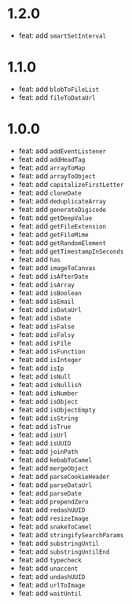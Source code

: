 # 1.2.0

- feat: add `smartSetInterval`

# 1.1.0

- feat: add `blobToFileList`
- feat: add `fileToDataUrl`

# 1.0.0

- feat: add `addEventListener`
- feat: add `addHeadTag`
- feat: add `arrayToMap`
- feat: add `arrayToObject`
- feat: add `capitalizeFirstLetter`
- feat: add `cloneDate`
- feat: add `deduplicateArray`
- feat: add `generateDigicode`
- feat: add `getDeepValue`
- feat: add `getFileExtension`
- feat: add `getFileMime`
- feat: add `getRandomElement`
- feat: add `getTimestampInSeconds`
- feat: add `has`
- feat: add `imageToCanvas`
- feat: add `isAfterDate`
- feat: add `isArray`
- feat: add `isBoolean`
- feat: add `isEmail`
- feat: add `isDataUrl`
- feat: add `isDate`
- feat: add `isFalse`
- feat: add `isFalsy`
- feat: add `isFile`
- feat: add `isFunction`
- feat: add `isInteger`
- feat: add `isIp`
- feat: add `isNull`
- feat: add `isNullish`
- feat: add `isNumber`
- feat: add `isObject`
- feat: add `isObjectEmpty`
- feat: add `isString`
- feat: add `isTrue`
- feat: add `isUrl`
- feat: add `isUUID`
- feat: add `joinPath`
- feat: add `kebabToCamel`
- feat: add `mergeObject`
- feat: add `parseCookieHeader`
- feat: add `parseDataUrl`
- feat: add `parseDate`
- feat: add `prependZero`
- feat: add `redashUUID`
- feat: add `resizeImage`
- feat: add `snakeToCamel`
- feat: add `stringifySearchParams`
- feat: add `substringUntil`
- feat: add `substringUntilEnd`
- feat: add `typecheck`
- feat: add `unaccent`
- feat: add `undashUUID`
- feat: add `urlToImage`
- feat: add `waitUntil`
